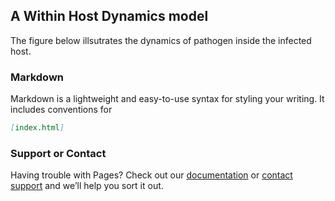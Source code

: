 ## A Within Host Dynamics model


The figure below illsutrates the dynamics of pathogen inside the infected host.

### Markdown

Markdown is a lightweight and easy-to-use syntax for styling your writing. It includes conventions for

```markdown
[index.html]
```


### Support or Contact

Having trouble with Pages? Check out our [documentation](https://docs.github.com/categories/github-pages-basics/) or [contact support](https://github.com/contact) and we’ll help you sort it out.
